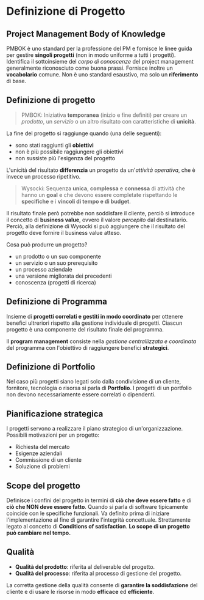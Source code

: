 # Definizione di Progetto

## Project Management Body of Knowledge

PMBOK è uno standard per la professione del PM e fornisce le linee guida per gestire **singoli progetti** (non in modo uniforme a tutti i progetti).
Identifica il sottoinsieme del _corpo di conoscenze_ del project management generalmente riconosciuto come buona prassi.
Fornisce inoltre un **vocabolario** comune.
Non è uno standard esaustivo, ma solo un **riferimento** di base.

## Definizione di progetto

> PMBOK: Iniziativa **temporanea** (inizio e fine definiti) per creare un _prodotto_, un _servizio_ o un altro risultato con caratteristiche di **unicità**.

La fine del progetto si raggiunge quando (una delle seguenti):

- sono stati raggiunti gli **obiettivi**
- non è più possibile raggiungere gli obiettivi
- non sussiste più l'esigenza del progetto

L'unicità del risultato **differenzia** un progetto da un'_attività operativa_, che è invece un processo ripetitivo.

> Wysocki: Sequenza **unica**, **complessa** e **connessa** di attività che hanno un **goal** e che devono essere completate rispettando le **specifiche** e i **vincoli di tempo e di budget**.

Il risultato finale però potrebbe non soddisfare il cliente, perciò si introduce il concetto di **business value**, ovvero il valore _percepito_ dal destinatario.
Perciò, alla definizione di Wysocki si può aggiungere che il risultato del progetto deve fornire il business value atteso.

Cosa può produrre un progetto?

- un prodotto o un suo componente
- un servizio o un suo prerequisito
- un processo aziendale
- una versione migliorata dei precedenti
- conoscenza (progetti di ricerca)

## Definizione di Programma

Insieme di **progetti correlati e gestiti in modo coordinato** per ottenere benefici ultreriori rispetto alla gestione individuale di progetti.
Ciascun progetto è una componente del risultato finale del programma.

Il **program management** consiste nella _gestione centrallizzata e coordinata_ del programma con l'obiettivo di raggiungere benefici **strategici**.

## Definizione di Portfolio

Nel caso più progetti siano legati solo dalla condivisione di un cliente, fornitore, tecnologia o risorsa si parla di **Portfolio**.
I progetti di un portfolio non devono necessariamente essere correlati o dipendenti.

## Pianificazione strategica

I progetti servono a realizzare il piano strategico di un'organizzazione.
Possibili motivazioni per un progetto:

- Richiesta del mercato
- Esigenze aziendali
- Commissione di un cliente
- Soluzione di problemi

## Scope del progetto

Definisce i confini del progetto in termini di **ciò che deve essere fatto** e di **ciò che NON deve essere fatto**.
Quando si parla di software tipicamente coincide con le specifiche funzionali.
Va definito prima di iniziare l'implementazione al fine di garantire l'integrità concettuale.
Strettamente legato al concetto di **Conditions of satisfaction**.
**Lo scope di un progetto può cambiare nel tempo.**

## Qualità

- **Qualità del prodotto**: riferita al deliverable del progetto.
- **Qualità del processo**: riferita al processo di gestione del progetto.

La corretta gestione della qualità consente di **garantire la soddisfazione** del cliente e di usare le risorse in modo **efficace** ed **efficiente**.